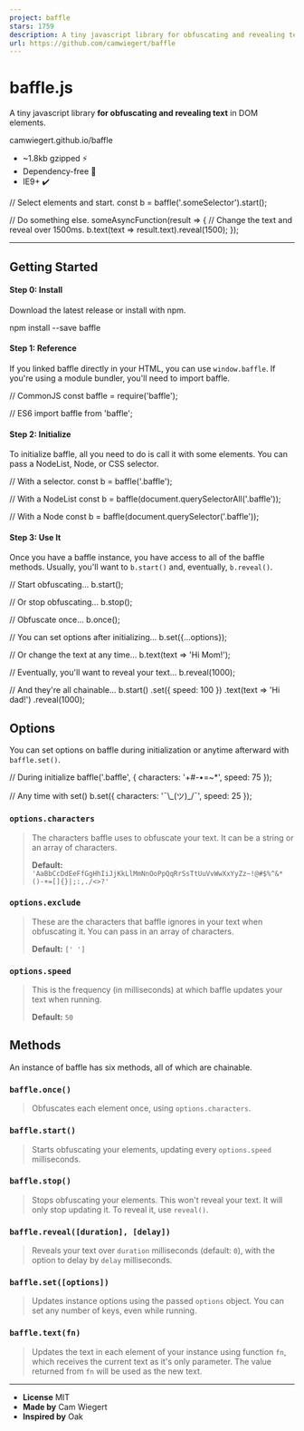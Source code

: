 ```yaml
---
project: baffle
stars: 1759
description: A tiny javascript library for obfuscating and revealing text in DOM elements. :astonished:
url: https://github.com/camwiegert/baffle
---
```


baffle.js
=========

A tiny javascript library **for obfuscating and revealing text** in DOM elements.

camwiegert.github.io/baffle

> 

-   ~1.8kb gzipped ⚡
-   Dependency-free 🎉
-   IE9+ ✔️

// Select elements and start.
const b \= baffle('.someSelector').start();

// Do something else.
someAsyncFunction(result \=> {
    // Change the text and reveal over 1500ms.
    b.text(text \=> result.text).reveal(1500);
});

* * *

Getting Started
---------------

#### Step 0: Install

Download the latest release or install with npm.

npm install --save baffle

#### Step 1: Reference

If you linked baffle directly in your HTML, you can use `window.baffle`. If you're using a module bundler, you'll need to import baffle.

// CommonJS
const baffle \= require('baffle');

// ES6
import baffle from 'baffle';

#### Step 2: Initialize

To initialize baffle, all you need to do is call it with some elements. You can pass a NodeList, Node, or CSS selector.

// With a selector.
const b \= baffle('.baffle');

// With a NodeList
const b \= baffle(document.querySelectorAll('.baffle'));

// With a Node
const b \= baffle(document.querySelector('.baffle'));

#### Step 3: Use It

Once you have a baffle instance, you have access to all of the baffle methods. Usually, you'll want to `b.start()` and, eventually, `b.reveal()`.

// Start obfuscating...
b.start();

// Or stop obfuscating...
b.stop();

// Obfuscate once...
b.once();

// You can set options after initializing...
b.set({...options});

// Or change the text at any time...
b.text(text \=> 'Hi Mom!');

// Eventually, you'll want to reveal your text...
b.reveal(1000);

// And they're all chainable...
b.start()
    .set({ speed: 100 })
    .text(text \=> 'Hi dad!')
    .reveal(1000);

Options
-------

You can set options on baffle during initialization or anytime afterward with `baffle.set()`.

// During initialize
baffle('.baffle', {
    characters: '+#-•=~\*',
    speed: 75
});

// Any time with set()
b.set({
    characters: '¯\\\_(ツ)\_/¯',
    speed: 25
});

### `options.characters`

> The characters baffle uses to obfuscate your text. It can be a string or an array of characters.
> 
> **Default:** `'AaBbCcDdEeFfGgHhIiJjKkLlMmNnOoPpQqRrSsTtUuVvWwXxYyZz~!@#$%^&*()-+=[]{}|;:,./<>?'`

### `options.exclude`

> These are the characters that baffle ignores in your text when obfuscating it. You can pass in an array of characters.
> 
> **Default:** `[' ']`

### `options.speed`

> This is the frequency (in milliseconds) at which baffle updates your text when running.
> 
> **Default:** `50`

Methods
-------

An instance of baffle has six methods, all of which are chainable.

### `baffle.once()`

> Obfuscates each element once, using `options.characters`.

### `baffle.start()`

> Starts obfuscating your elements, updating every `options.speed` milliseconds.

### `baffle.stop()`

> Stops obfuscating your elements. This won't reveal your text. It will only stop updating it. To reveal it, use `reveal()`.

### `baffle.reveal([duration], [delay])`

> Reveals your text over `duration` milliseconds (default: `0`), with the option to delay by `delay` milliseconds.

### `baffle.set([options])`

> Updates instance options using the passed `options` object. You can set any number of keys, even while running.

### `baffle.text(fn)`

> Updates the text in each element of your instance using function `fn`, which receives the current text as it's only parameter. The value returned from `fn` will be used as the new text.

* * *

-   **License** MIT
-   **Made by** Cam Wiegert
-   **Inspired by** Oak
